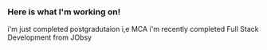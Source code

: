 ### Here is what I'm working on!
 i'm just completed postgradutaion i,e MCA
 i'm recently completed Full Stack Development from JObsy
 
